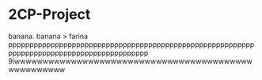 # 2CP-Project
banana. banana > farina
ppppppppppppppppppppppppppppppppppppppppppppppppppppppppppppppppppppppppppppppppppppppppppp
9iwwwwwwwwwwwwwwwwwwwwwwwwwwwwwwwwwwwwwwwwwwwwwwwwwwww
